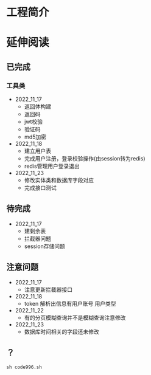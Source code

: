# 工程简介

# 延伸阅读

## 已完成

### 工具类
- 2022_11_17
  - 返回体构建
  - 返回码
  - jwt校验
  - 验证码
  - md5加密
- 2022_11_18
  - 建立用户表
  - 完成用户注册，登录校验操作(由session转为redis)
  - redis管理用户登录退出
- 2022_11_23
  - 修改实体类和数据库字段对应
  - 完成接口测试

## 待完成
- 2022_11_17
  - 建剩余表
  - 拦截器问题
  - session存储问题

## 注意问题
- 2022_11_17
  - 注意更新拦截器接口
- 2022_11_18
  - token 解析出信息有用户账号 用户类型 
- 2022_11_22
  - 有的分页模糊查询并不是模糊查询注意修改
- 2022_11_23
  - 数据库时间相关的字段还未修改

## ？
`sh code996.sh`

